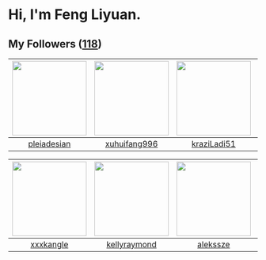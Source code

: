 # Hi, I'm Feng Liyuan.

## My Followers ([118](https://github.com/SunRunAway?tab=followers))

| <img src="https://avatars.githubusercontent.com/u/46620760?v=4" width="150" height="150" /> | <img src="https://avatars.githubusercontent.com/u/50138288?v=4" width="150" height="150" /> | <img src="https://avatars.githubusercontent.com/u/120910584?v=4" width="150" height="150" /> | <img src="https://avatars.githubusercontent.com/u/59618640?v=4" width="150" height="150" /> |
| :-----------------------------------------------------------------------------------------: | :-----------------------------------------------------------------------------------------: | :------------------------------------------------------------------------------------------: | :-----------------------------------------------------------------------------------------: |
|                        [pleiadesian](https://github.com/pleiadesian)                        |                       [xuhuifang996](https://github.com/xuhuifang996)                       |                         [kraziLadi51](https://github.com/kraziLadi51)                        |                        [Akshar-code](https://github.com/Akshar-code)                        |

| <img src="https://avatars.githubusercontent.com/u/88874211?v=4" width="150" height="150" /> | <img src="https://avatars.githubusercontent.com/u/58126365?v=4" width="150" height="150" /> | <img src="https://avatars.githubusercontent.com/u/65283311?v=4" width="150" height="150" /> | <img src="https://avatars.githubusercontent.com/u/52882128?v=4" width="150" height="150" /> |
| :-----------------------------------------------------------------------------------------: | :-----------------------------------------------------------------------------------------: | :-----------------------------------------------------------------------------------------: | :-----------------------------------------------------------------------------------------: |
|                          [xxxkangle](https://github.com/xxxkangle)                          |                       [kellyraymond](https://github.com/kellyraymond)                       |                           [alekssze](https://github.com/alekssze)                           |                      [markovicmarco](https://github.com/markovicmarco)                      |